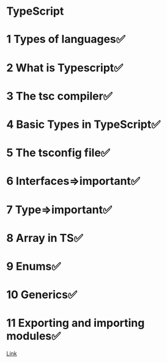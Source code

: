 # TypeScript
#   1 Types of languages✅
#   2 What is Typescript✅
#   3 The tsc compiler✅
#   4 Basic Types in TypeScript✅  
#   5 The tsconfig file✅
#   6 Interfaces=>important✅
#   7 Type=>important✅
#   8 Array in TS✅
#   9 Enums✅
#   10 Generics✅
#   11 Exporting and importing modules✅

<!-- Resources Link -->
[Link](https://projects.100xdevs.com/tracks/6SbPPXGkG8QKFOTW9BmL/ts-1)